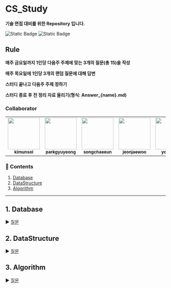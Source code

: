 # CS_Study
**기술 면접 대비를 위한 Repository 입니다.**

![Static Badge](https://img.shields.io/badge/since-2024.03.07-%2391a3e5?style=flat-square) ![Static Badge](https://img.shields.io/badge/author-_unsol%2C_gyuyeong%2C_chaeeun%2C_jaewoo%2C_jiyeon-%23d396db?style=flat-square)

## Rule
**매주 금요일까지 1인당 다음주 주제에 맞는 3개의 질문(총 15)을 작성**

**매주 목요일에 1인당 3개의 랜덤 질문에 대해 답변**

**스터디 끝나고 다음주 주제 정하기**

**스터디 종료 후 전 정리 자료 올리기(형식: Answer_{name}.md)**

### Collaborator
<table>
  <tr>
    <td align="center">
   <a href="https://github.com/youjiyeon"><img src="https://avatars.githubusercontent.com/3unsol" width="100px;" alt=""/>
       <br /><sub><b>kimunsol</b><br></sub></a>
   </td>
    <td align="center">
   <a href="https://github.com/youjiyeon"><img src="https://avatars.githubusercontent.com/cloudsoswift" width="100px;" alt=""/>
       <br /><sub><b>parkgyuyeong</b><br></sub></a>
   </td>
    <td align="center">
   <a href="https://github.com/youjiyeon"><img src="https://avatars.githubusercontent.com/SongChaee" width="100px;" alt=""/>
       <br /><sub><b>songchaeeun</b><br></sub></a>
   </td>
    <td align="center">
   <a href="https://github.com/youjiyeon"><img src="https://avatars.githubusercontent.com/jwjay" width="100px;" alt=""/>
       <br /><sub><b>jeonjaewoo</b><br></sub></a>
   </td>
   <td align="center">
   <a href="https://github.com/youjiyeon"><img src="https://avatars.githubusercontent.com/youjiyeon" width="100px;" alt=""/>
       <br /><sub><b>youjiyeon</b><br></sub></a>
   </td>
  </tr>
</table>

### :book: Contents
1. [Database](#1-database)
2. [DataStructure](#2-datastructure)
3. [Algorithm](#3-algorithm)
---

## 1. Database
:arrow_forward: [질문](/Database/README.md)

## 2. DataStructure
:arrow_forward: [질문](/DataStructure/README.md)

## 3. Algorithm
:arrow_forward: [질문](/Algorithm/README.md)

